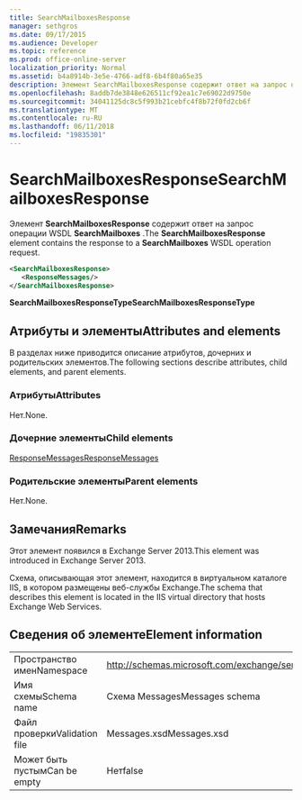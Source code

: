 ```yaml
---
title: SearchMailboxesResponse
manager: sethgros
ms.date: 09/17/2015
ms.audience: Developer
ms.topic: reference
ms.prod: office-online-server
localization_priority: Normal
ms.assetid: b4a8914b-3e5e-4766-adf8-6b4f80a65e35
description: Элемент SearchMailboxesResponse содержит ответ на запрос операции SearchMailboxes WSDL.
ms.openlocfilehash: 8addb7de3848e626511cf92ea1c7e69022d9750e
ms.sourcegitcommit: 34041125dc8c5f993b21cebfc4f8b72f0fd2cb6f
ms.translationtype: MT
ms.contentlocale: ru-RU
ms.lasthandoff: 06/11/2018
ms.locfileid: "19835301"
---
```

# <a name="searchmailboxesresponse"></a><span data-ttu-id="85a2c-103">SearchMailboxesResponse</span><span class="sxs-lookup"><span data-stu-id="85a2c-103">SearchMailboxesResponse</span></span>

<span data-ttu-id="85a2c-104">Элемент **SearchMailboxesResponse** содержит ответ на запрос операции WSDL **SearchMailboxes** .</span><span class="sxs-lookup"><span data-stu-id="85a2c-104">The **SearchMailboxesResponse** element contains the response to a **SearchMailboxes** WSDL operation request.</span></span> 
  
```XML
<SearchMailboxesResponse>
   <ResponseMessages/>
</SearchMailboxesResponse>
```

 <span data-ttu-id="85a2c-105">**SearchMailboxesResponseType**</span><span class="sxs-lookup"><span data-stu-id="85a2c-105">**SearchMailboxesResponseType**</span></span>
## <a name="attributes-and-elements"></a><span data-ttu-id="85a2c-106">Атрибуты и элементы</span><span class="sxs-lookup"><span data-stu-id="85a2c-106">Attributes and elements</span></span>

<span data-ttu-id="85a2c-107">В разделах ниже приводится описание атрибутов, дочерних и родительских элементов.</span><span class="sxs-lookup"><span data-stu-id="85a2c-107">The following sections describe attributes, child elements, and parent elements.</span></span>
  
### <a name="attributes"></a><span data-ttu-id="85a2c-108">Атрибуты</span><span class="sxs-lookup"><span data-stu-id="85a2c-108">Attributes</span></span>

<span data-ttu-id="85a2c-109">Нет.</span><span class="sxs-lookup"><span data-stu-id="85a2c-109">None.</span></span>
  
### <a name="child-elements"></a><span data-ttu-id="85a2c-110">Дочерние элементы</span><span class="sxs-lookup"><span data-stu-id="85a2c-110">Child elements</span></span>

[<span data-ttu-id="85a2c-111">ResponseMessages</span><span class="sxs-lookup"><span data-stu-id="85a2c-111">ResponseMessages</span></span>](responsemessages.md)
  
### <a name="parent-elements"></a><span data-ttu-id="85a2c-112">Родительские элементы</span><span class="sxs-lookup"><span data-stu-id="85a2c-112">Parent elements</span></span>

<span data-ttu-id="85a2c-113">Нет.</span><span class="sxs-lookup"><span data-stu-id="85a2c-113">None.</span></span>
  
## <a name="remarks"></a><span data-ttu-id="85a2c-114">Замечания</span><span class="sxs-lookup"><span data-stu-id="85a2c-114">Remarks</span></span>

<span data-ttu-id="85a2c-115">Этот элемент появился в Exchange Server 2013.</span><span class="sxs-lookup"><span data-stu-id="85a2c-115">This element was introduced in Exchange Server 2013.</span></span>
  
<span data-ttu-id="85a2c-116">Схема, описывающая этот элемент, находится в виртуальном каталоге IIS, в котором размещены веб-службы Exchange.</span><span class="sxs-lookup"><span data-stu-id="85a2c-116">The schema that describes this element is located in the IIS virtual directory that hosts Exchange Web Services.</span></span>
  
## <a name="element-information"></a><span data-ttu-id="85a2c-117">Сведения об элементе</span><span class="sxs-lookup"><span data-stu-id="85a2c-117">Element information</span></span>

|||
|:-----|:-----|
|<span data-ttu-id="85a2c-118">Пространство имен</span><span class="sxs-lookup"><span data-stu-id="85a2c-118">Namespace</span></span>  <br/> |http://schemas.microsoft.com/exchange/services/2006/messages  <br/> |
|<span data-ttu-id="85a2c-119">Имя схемы</span><span class="sxs-lookup"><span data-stu-id="85a2c-119">Schema name</span></span>  <br/> |<span data-ttu-id="85a2c-120">Схема Messages</span><span class="sxs-lookup"><span data-stu-id="85a2c-120">Messages schema</span></span>  <br/> |
|<span data-ttu-id="85a2c-121">Файл проверки</span><span class="sxs-lookup"><span data-stu-id="85a2c-121">Validation file</span></span>  <br/> |<span data-ttu-id="85a2c-122">Messages.xsd</span><span class="sxs-lookup"><span data-stu-id="85a2c-122">Messages.xsd</span></span>  <br/> |
|<span data-ttu-id="85a2c-123">Может быть пустым</span><span class="sxs-lookup"><span data-stu-id="85a2c-123">Can be empty</span></span>  <br/> |<span data-ttu-id="85a2c-124">Нет</span><span class="sxs-lookup"><span data-stu-id="85a2c-124">false</span></span>  <br/> |
   


